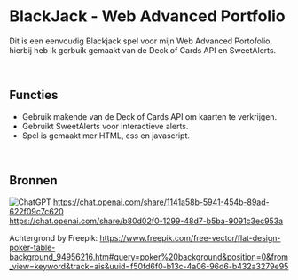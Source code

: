# BlackJack - Web Advanced Portfolio
 
Dit is een eenvoudig Blackjack spel voor mijn Web Advanced Portofolio, 
hierbij heb ik gerbuik gemaakt van de Deck of Cards API en SweetAlerts.

<br>

## Functies

- Gebruik makende van de Deck of Cards API om kaarten te verkrijgen.
- Gebruikt SweetAlerts voor interactieve alerts.
- Spel is gemaakt mer HTML, css en javascript.

<br>

## Bronnen

![ChatGPT](https://img.shields.io/badge/chatGPT-74aa9c?style=for-the-badge&logo=openai&logoColor=white)  https://chat.openai.com/share/1141a58b-5941-454b-89ad-622f09c7c620 <br>
https://chat.openai.com/share/b80d02f0-1299-48d7-b5ba-9091c3ec953a 


Achtergrond by Freepik: https://www.freepik.com/free-vector/flat-design-poker-table-background_94956216.htm#query=poker%20background&position=0&from_view=keyword&track=ais&uuid=f50fd6f0-b13c-4a06-96d6-b432a3279e95 
